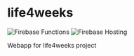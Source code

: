 # life4weeks

![Firebase Functions](https://github.com/davide97g/life4weeks/workflows/FIREBASE%20DEPLOY%20FUNCTIONS/badge.svg?branch=master) ![Firebase Hosting](https://github.com/davide97g/life4weeks/workflows/FIREBASE%20DEPLOY%20HOSTING/badge.svg?branch=master&event=push)

Webapp for life4weeks project
